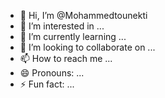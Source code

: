 - 👋 Hi, I’m @Mohammedtounekti
- 👀 I’m interested in ...
- 🌱 I’m currently learning ...
- 💞️ I’m looking to collaborate on ...
- 📫 How to reach me ...
- 😄 Pronouns: ...
- ⚡ Fun fact: ...

<!---
Mohammedtounekti/Mohammedtounekti is a ✨ special ✨ repository because its `README.md` (this file) appears on your GitHub profile.
You can click the Preview link to take a look at your changes.
--->
